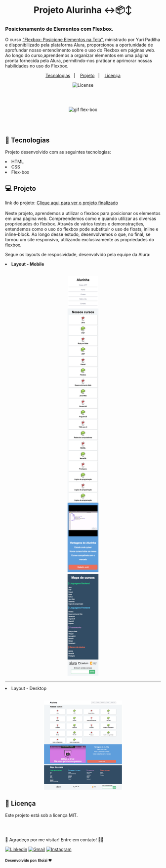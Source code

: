 <h1 align="center"> Projeto Alurinha  ↔️📦↕️</h1>
<h3>Posicionamento de Elementos com Flexbox.</h3>
<p >
O curso <a href="https://cursos.alura.com.br/course/posicione-elementos-com-flexbox">"Flexbox: Posicione Elementos na Tela"</a>, ministrado por Yuri Padilha e disponibilizado pela plataforma Alura, proporcionou a oportunidade de aprofundar nosso entendimento sobre o uso do Flexbox em páginas web. Ao longo do curso,aprendemos a organizar elementos em uma página pronta fornecida pela Alura, permitindo-nos praticar e aprimorar nossas habilidades no uso do Flexbox.
</p>

<p align="center">
  <a href="#-tecnologias">Tecnologias</a>&nbsp;&nbsp;&nbsp;|&nbsp;&nbsp;&nbsp;
  <a href="#-projeto">Projeto</a>&nbsp;&nbsp;&nbsp;|&nbsp;&nbsp;&nbsp;
  <a href="#memo-licença">Licença</a>
</p>


<p align="center">
  <img alt="License" src="https://img.shields.io/static/v1?label=license&message=MIT&color=49AA26&labelColor=000000">
</p>
<br>
<br>
<p align="center"><img width="70%" src="https://miro.medium.com/v2/resize:fit:2000/1*jeQ-6TI41XV4ywg61053rQ.gif" alt="gif flex-box"></p>
<br>
<br>

## 🚀 Tecnologias

Projeto desenvolvido com as seguintes tecnologias:

<li> HTML
<li> CSS 
<li> Flex-box


## 💻 Projeto
link do projeto: <a href="https://eloizi.github.io/flexbox-alurinha/" alt="link para acessar o site">Clique aqui para ver o projeto finalizado</a><br><br>
Neste projeto, aprendemos a utilizar o flexbox para posicionar os elementos em uma página web. Compreendemos como e quando utilizar as diversas propriedades do flexbox. Através de vários testes e demonstrações, entendemos como o uso do flexbox pode substituir o uso de floats, inline e inline-block. Ao longo desse estudo, desenvolvemos o que, no final, se tornou um site responsivo, utilizando exclusivamente as propriedades do flexbox.



Segue os layouts de resposividade, desenvolvido pela equipe da Alura: <br>

<li><strong>Layout - Mobile</strong> <br><br>
  <p align="center"> <img width="20%" src="layouts/alurinha-layout-mobile.png" alt="alura-books-mobile"></p>

  <hr> 
<li>Layout - Desktop <br><br>
   <p align="center"> <img width="50%" src="layouts/alurinha-layout-desktop.png" alt="desktop"></p>


## :memo: Licença

<p>Este projeto está sob a licença MIT.
<br>

 <br><br>

 👋 Agradeço por me visitar! Entre em contato! 💬✨

[![Linkedin](https://img.shields.io/badge/Acesse%20o%20meu-Linkedin-blue?style=for-the-badge&logo=Linkedin&logoColor=white)](https://www.linkedin.com/in/eloizi-nogueira-da-silva/) [![Gmail](https://img.shields.io/badge/Entre%20em%20Contato-red?style=for-the-badge&logo=Gmail&logoColor=white&link=mailto:nogueira.eloizi@gmail.com)](mailto:nogueira.eloizi@gmail.com) [![Instagram](https://img.shields.io/badge/Instagram-e4405f?style=for-the-badge&logo=Instagram&logoColor=white&link=https://www.instagram.com/eloizisilva16/)](https://www.instagram.com/eloizisilva16/)

<sub><b>Desenvolvido por: Eloizi ❤️</b></sub></a>
